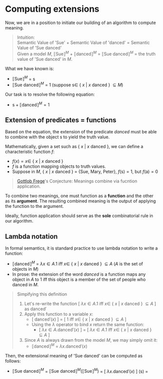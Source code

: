 # Computing extensions

Now, we are in a position to initiate our building of an algorithm to compute meaning. 

> Intuition: <br>
> Semantic Value of 'Sue' + Semantic Value of 'danced' = Semantic Value of 'Sue danced' <br>
> Given a model $M$, $⟦\text{Sue}⟧^M$ + $⟦\text{danced}⟧^M$ = $⟦\text{Sue danced}⟧^M$ = the truth value of 'Sue danced' in $M$.

What we have known is:
- $⟦\text{Sue}⟧^M$ = $\text{s}$
- $⟦\text{Sue danced}⟧^M$ = 1 (suppose  $\text{s} \in$ { $x$ | $x$ danced } $\subseteq M$)

Our task is to resolve the following equation:
- $\text{s} + ⟦\text{danced}⟧^M = 1$

## Extension of predicates = functions 

Based on the equation, the extension of the predicate *danced* must be able to combine with the object $\text{s}$ to yield the truth value. 

Mathematically, given a set such as { $x$ | $x$ danced }, we can define a characteristic function $f$: 
- $f(x) = x \in$ { $x$ | $x$ danced }
- $f$ is a function mapping objects to truth values. 
- Suppose in $M$, { $x$ | $x$ danced } = {Sue, Mary, Peter}, $f(\text{s}) = 1$, but $f(\text{a}) = 0$

> [Gottlob Frege](https://en.wikipedia.org/wiki/Gottlob_Frege)'s Conjecture: Meanings combine via fucntion application.

To combine two meanings, one must function as a **function** and the other as its **argument**. The resulting combined meaning is the output of applying the function to the argument.

Ideally, function application should serve as the **sole** combinatorial rule in our algorithm.

## Lambda notation

In formal semantics, it is standard practice to use lambda notation to write a function: 

-  $⟦\text{danced}⟧^M$ = $\lambda x \in A. 1$ iff $x \in$ { $x$ | $x$ danced } $\subseteq A$ ($A$ is the set of objects in $M$)
-  In prose: the extension of the word *danced* is a function maps any object in $A$ to 1 iff this object is a member of the set of people who danced in $M$.

> Simpifying this definition <br>
> 1. Let's re-write the function [ $\lambda x \in A. 1$ iff $x \in$ { $x$ | $x$ danced } $\subseteq A$ ] as $\text{danced}'$ 
> 2. Apply this function to a variable $x$: 
>    - [ $\text{danced}'(x)$ ] = [ 1 iff $x \in$ { $x$ | $x$ danced } $\subseteq A$ ] <br>
>    - Using the $\lambda$ operator to bind $x$ return the same function:
>      - [ $\lambda x \in A.\text{danced}'(x)$ ] = [ $\lambda x \in A.1$ iff $x \in$ { $x$ | $x$ danced } $\subseteq A$ ]
> 3. Since $A$ is always drawn from the model $M$, we may simply omit it:
>    - $⟦\text{danced}⟧^M$ = $\lambda x.\text{danced}'(x)$

Then, the extensional meaning of 'Sue danced' can be computed as follows:

- $⟦\text{Sue danced}⟧^M$ = $⟦\text{Sue danced}⟧^M(⟦\text{Sue}⟧^M)$ = [ $\lambda x.\text{danced}'(x)$ ] ($\text{s}$) = 
